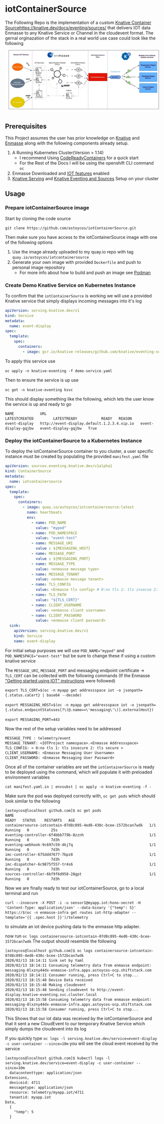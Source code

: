 # iotContainerSource

The Following Repo is the implementation of a custom [Knative Container Source]()https://knative.dev/docs/eventing/sources/ that delivers IOT data Enmasse to any Knative Service or Channel in the cloudevent format. The gernal orginazation of the stack in a real world use case could look like the following 

![stack Diagram](https://raw.githubusercontent.com/astoycos/iotContainerSource/master/docs/iotContainerSource.jpg)

## Prerequisites

This Project assumes the user has prior knowledge on [Knative](https://knative.dev/) and [Enmasse](https://enmasse.io/) along with the following components already setup.

1. A Running Kubernetes Cluster(Version > 1.14)  
    * I recommend Using [CodeReadyContainers](https://access.redhat.com/documentation/en-us/red_hat_codeready_containers/1.0/html/getting_started_guide/getting-started-with-codeready-containers_gsg#accessing-the-openshift-cluster_gsg) for a quick start
    * For the Rest of the Docs I will be using the openshift CLI command `oc`
2. Enmasse Downloaded and [IOT features](https://enmasse.io/documentation/master/openshift/#'iot-guide-messaging-iot) enabled 
3. [Knative Serving](https://knative.dev/docs/serving/) and [Knative Eventing and Sources](https://knative.dev/docs/eventing/) Setup on your cluster 

## Usage

### Prepare iotContainerSource image

Start by cloning the code source 
```
git clone https://github.com/astoycos/iotContainerSource.git 
```
Then make sure you have access to the iotContainerSource image with one of the following options 

1. Use the image already uploaded to my quay.io repo with tag `quay.io/astoycos/iotcontainersource` 
2. Generate your own image with provided `Dockerfile` and push to personal image repository
   * For more info about how to build and push an image see [Podman](https://docs.fedoraproject.org/en-US/iot/build-docker/)   

### Create Demo Knative Service on Kubernetes Instance

To confirm that the `iotContainerSource` is working we will use a provided Knative service that simply displays incoming messages into it's log

```yaml 
apiVersion: serving.knative.dev/v1
kind: Service
metadata:
  name: event-display
spec:
  template:
    spec:
      containers:
        - image: gcr.io/knative-releases/github.com/knative/eventing-sources/cmd/event_display
```

To apply this service use 

`oc apply -n knative-eventing -f demo-service.yaml`

Then to ensure the service is up use 

`oc get -n knative-eventing ksvc`

This should display something like the following, which lets the user know the service is up and ready to go

```
NAME            URL                                           LATESTCREATED         LATESTREADY           READY   REASON
event-display   http://event-display.default.1.2.3.4.xip.io   event-display-gqjbw   event-display-gqjbw   True    
```

### Deploy the iotContainerSource to a Kubernetes Instance

To deploy the iotContainerSource container to you cluster, a user specific instance must be created by populating the provided `manifest.yaml` file

```yaml
apiVersion: sources.eventing.knative.dev/v1alpha1
kind: ContainerSource
metadata:
  name: iotcontainersource
spec:
  template:
    spec:
      containers:
        - image: quay.io/astoycos/iotcontainersource:latest
          name: heartbeats
          env:
            - name: POD_NAME
              value: "mypod"
            - name: POD_NAMESPACE
              value: "event-test"
            - name: MESSAGE_URI
              value : ${MESSAGING_HOST}
            - name: MESSAGE_PORT
              value : ${MESSAGING_PORT}
            - name: MESSAGE_TYPE
              value: <enmasse message type>
            - name: MESSAGE_TENANT
              value: <enmasse message tenant>
            - name: TLS_CONFIG
              value: <Enmasse tls config> # 0:no tls 1: tls insecue 2: tls secure
            - name: TLS_PATH
              value: "${TLS_CERT}"
            - name: CLIENT_USERNAME
              value: <enmasse client username>
            - name: CLIENT_PASSWORD
              value: <enmasse client password>
  sink:
    apiVersion: serving.knative.dev/v1
    kind: Service
    name: event-display
```
For initial setup purposes we will use `POD_NAME="mypod"` and `POD_NAMESPACE="event-test"` but be sure to change these if using a custom knative service 

The `MESSAGE_URI`, `MESSAGE_PORT` and messaging endpoint certificate -> `TLS_CERT` can be collected with the following commands (If the Enmasse ["Getting started using IOT" instructions](https://enmasse.io/documentation/master/openshift/#'iot-getting-started-messaging-iot-iot) were followed)

```
export TLS_CERT=$(oc -n myapp get addressspace iot -o jsonpath={.status.caCert} | base64 --decode)

export MESSAGING_HOST=$(oc -n myapp get addressspace iot -o jsonpath={.status.endpointStatuses[?\(@.name==\'messaging\'\)].externalHost})

export MESSAGING_PORT=443
```
Now the rest of the setup variables need to be addressed 
```
MESSAGE_TYPE : telemetry/event 
MESSAGE_TENANT: <IOTProject namespace>.<Enmasse Addressspace>
TLS_CONFIG: < 0:no tls 1: tls insecure 2: tls secure >
CLIENT_USERNAME: <Enmasse Messaging User Username>
CLIENT_PASSWORD: <Enmasse Messaging User Password>
```
Once all of the container variables are set the `iotContainerSource` is ready to be deployed using the command, which will populate it with preloaded environment variables  

```
cat manifest.yaml.in | envsubst | oc apply -n knative-eventing -f -
```
Make sure the pod was deployed correctly with, `oc get pods` which should look similar to the following 

```
[astoycos@localhost github.com]$ oc get pods 
NAME                                                              READY   STATUS    RESTARTS   AGE
containersource-iotcontain-07d8c895-4ed6-430c-bcee-1572bcan7wdk   1/1     Running   0          25s
eventing-controller-6f4bbb779b-8zznh                              1/1     Running   0          7d3h
eventing-webhook-9c697c59-4kj7q                                   1/1     Running   0          7d3h
imc-controller-675dd47677-7bpz8                                   1/1     Running   0          7d3h
imc-dispatcher-6c9875f557-tr4s6                                   1/1     Running   0          7d3h
sources-controller-6bf9f6d958-28gpt                               1/1     Running   0          7d3h
```

Now we are finally ready to test our iotContainerSource, go to a local terminal and run 

```
curl --insecure -X POST -i -u sensor1@myapp.iot:hono-secret -H 'Content-Type: application/json' --data-binary '{"temp": 5}' https://$(oc -n enmasse-infra get routes iot-http-adapter --template='{{ .spec.host }}')/telemetry
```

to simulate an iot device pushing data to the enmasse http adapter. 

now run `oc logs containersource-iotcontain-07d8c895-4ed6-430c-bcee-1572bcan7wdk` The output should resemble the following 

```
[astoycos@localhost github.com]$ oc logs containersource-iotcontain-07d8c895-4ed6-430c-bcee-1572bcan7wdk
2020/02/13 18:14:11 Sink set by Yaml
2020/02/13 18:14:11 Consuming telemetry data from enmasse endpoint: messaging-8lxzny44dx-enmasse-infra.apps.astoycos-ocp.shiftstack.com
2020/02/13 18:14:11 Consumer running, press Ctrl+C to stop...
2020/02/13 18:15:48 Device Data received
2020/02/13 18:15:48 Making cloudevent
2020/02/13 18:15:48 Sending cloudevent to http://event-display.knative-eventing.svc.cluster.local
2020/02/13 18:15:58 Consuming telemetry data from enmasse endpoint: messaging-8lxzny44dx-enmasse-infra.apps.astoycos-ocp.shiftstack.com
2020/02/13 18:15:58 Consumer running, press Ctrl+C to stop...
```

This Shows that our iot data was received by the iotContainerSource and that it sent a new CloudEvent to our temporary Knative Service which simply dumps the cloudevent into its log

If you quickly type `oc logs -l serving.knative.dev/service=event-display -c user-container --since=10m` you will see the cloud event received by the service

```
[astoycos@localhost github.com]$ kubectl logs -l serving.knative.dev/service=event-display -c user-container --since=10m
  datacontenttype: application/json
Extensions,
  deviceid: 4711
  messagetype: application/json
  resource: telemetry/myapp.iot/4711
  tenantid: myapp.iot
Data,
  {
    "temp": 5
  }
```
